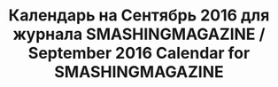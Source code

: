 ---
title: Календарь на Сентябрь 2016 для журнала SMASHINGMAGAZINE / September 2016 Calendar for SMASHINGMAGAZINE
image_path: /images/wallpaper.jpg
column: 1
---